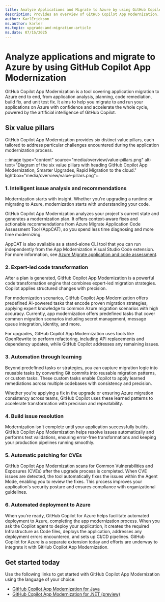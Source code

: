 ```yaml
---
title: Analyze Applications and Migrate to Azure by using GitHub Copilot App Modernization
description: Provides an overview of GitHub Copilot App Modernization.
author: KarlErickson
ms.author: karler
ms.topic: upgrade-and-migration-article
ms.date: 07/16/2025
---
```


# Analyze applications and migrate to Azure by using GitHub Copilot App Modernization

GitHub Copilot App Modernization is a tool covering application migration to Azure end to end, from application analysis, planning, code remediation, build fix, and unit test fix. It aims to help you migrate to and run your applications on Azure with confidence and accelerate the whole cycle, powered by the artificial intelligence of GitHub Copilot.

## Six value pillars

GitHub Copilot App Modernization provides six distinct value pillars, each tailored to address particular challenges encountered during the application modernization process.

:::image type="content" source="media/overview/value-pillars.png" alt-text="Diagram of the six value pillars with heading GitHub Copilot App Modernization, Smarter Upgrades, Rapid Migration to the cloud." lightbox="media/overview/value-pillars.png":::

### 1. Intelligent issue analysis and recommendations

Modernization starts with insight. Whether you're upgrading a runtime or migrating to Azure, modernization starts with understanding your code.

GitHub Copilot App Modernization analyzes your project's current state and generates a modernization plan. It offers context-aware fixes and actionable recommendations from Azure Migrate Application Code Assessment Tool (AppCAT), so you spend less time diagnosing and more time modernizing.

AppCAT is also available as a stand-alone CLI tool that you can run independently from the App Modernization Visual Studio Code extension. For more information, see [Azure Migrate application and code assessment](/azure/migrate/appcat).

### 2. Expert-led code transformation

After a plan is generated, GitHub Copilot App Modernization is a powerful code transformation engine that combines expert-led migration strategies. Copilot applies structured changes with precision.

For modernization scenarios, GitHub Copilot App Modernization offers predefined AI-powered tasks that encode proven migration strategies, applying expert knowledge to common Azure migration scenarios with high accuracy. Currently, app modernization offers predefined tasks that cover common migration scenarios including secret management, message queue integration, identity, and more.

For upgrades, GitHub Copilot App Modernization uses tools like OpenRewrite to perform refactoring, including API replacements and dependency updates, while GitHub Copilot addresses any remaining issues.

### 3. Automation through learning

Beyond predefined tasks or strategies, you can capture migration logic into reusable tasks by converting Git commits into reusable migration patterns, or custom tasks. These custom tasks enable Copilot to apply learned remediations across multiple codebases with consistency and precision.

Whether you're applying a fix in the upgrade or ensuring Azure migration consistency across teams, GitHub Copilot uses these learned patterns to accelerate transformation with precision and repeatability.

### 4. Build issue resolution

Modernization isn't complete until your application successfully builds. GitHub Copilot App Modernization helps resolve issues automatically and performs test validations, ensuring error-free transformations and keeping your production pipelines running smoothly.

### 5. Automatic patching for CVEs

GitHub Copilot App Modernization scans for Common Vulnerabilities and Exposures (CVEs) after the upgrade process is completed. When CVE issues are detected, the tool automatically fixes the issues within the Agent Mode, enabling you to review the fixes. This process improves your application's security posture and ensures compliance with organizational guidelines.

### 6. Automated deployment to Azure

When you're ready, GitHub Copilot for Azure helps facilitate automated deployment to Azure, completing the app modernization process. When you ask the Copilot agent to deploy your application, it creates the required Infrastructure as Code files, deploys the application, addresses any deployment errors encountered, and sets up CI/CD pipelines. GitHub Copilot for Azure is a separate extension today and efforts are underway to integrate it with GitHub Copilot App Modernization.

## Get started today

Use the following links to get started with GitHub Copilot App Modernization using the language of your choice:

- [GitHub Copilot App Modernization for Java](../java/migration/migrate-github-copilot-app-modernization-for-java.md?toc=/azure/developer/github-copilot-app-modernization/toc.json&bc=/azure/developer/github-copilot-app-modernization/breadcrumb/toc.json)
- [GitHub Copilot App Modernization for .NET (preview)](/dotnet/azure/migration/appmod/overview?toc=/azure/developer/github-copilot-app-modernization/toc.json&bc=/azure/developer/github-copilot-app-modernization/breadcrumb/toc.json)
